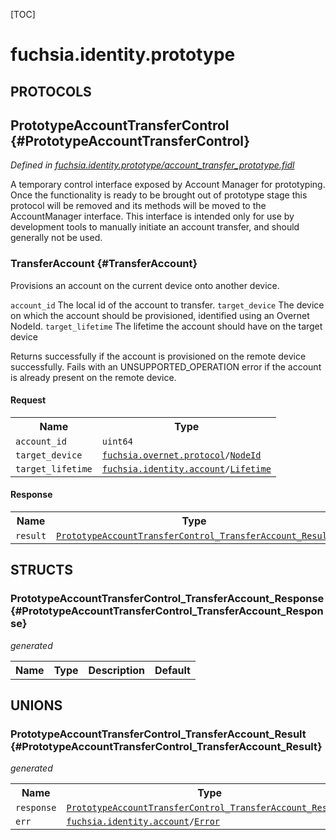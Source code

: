 [TOC]

# fuchsia.identity.prototype


## **PROTOCOLS**

## PrototypeAccountTransferControl {#PrototypeAccountTransferControl}
*Defined in [fuchsia.identity.prototype/account_transfer_prototype.fidl](https://fuchsia.googlesource.com/fuchsia/+/master/src/identity/fidl/account_transfer_prototype.fidl#17)*

<p>A temporary control interface exposed by Account Manager for prototyping.
Once the functionality is ready to be brought out of prototype stage this
protocol will be removed and its methods will be moved to the
AccountManager interface.  This interface is intended only for use by
development tools to manually initiate an account transfer, and should
generally not be used.</p>

### TransferAccount {#TransferAccount}

<p>Provisions an account on the current device onto another device.</p>
<p><code>account_id</code> The local id of the account to transfer.
<code>target_device</code> The device on which the account should be provisioned,
identified using an Overnet NodeId.
<code>target_lifetime</code> The lifetime the account should have on the target
device</p>
<p>Returns successfully if the account is provisioned on the remote device
successfully.  Fails with an UNSUPPORTED_OPERATION error if the account
is already present on the remote device.</p>

#### Request
<table>
    <tr><th>Name</th><th>Type</th></tr>
    <tr>
            <td><code>account_id</code></td>
            <td>
                <code>uint64</code>
            </td>
        </tr><tr>
            <td><code>target_device</code></td>
            <td>
                <code><a class='link' href='../fuchsia.overnet.protocol/'>fuchsia.overnet.protocol</a>/<a class='link' href='../fuchsia.overnet.protocol/#NodeId'>NodeId</a></code>
            </td>
        </tr><tr>
            <td><code>target_lifetime</code></td>
            <td>
                <code><a class='link' href='../fuchsia.identity.account/'>fuchsia.identity.account</a>/<a class='link' href='../fuchsia.identity.account/#Lifetime'>Lifetime</a></code>
            </td>
        </tr></table>


#### Response
<table>
    <tr><th>Name</th><th>Type</th></tr>
    <tr>
            <td><code>result</code></td>
            <td>
                <code><a class='link' href='#PrototypeAccountTransferControl_TransferAccount_Result'>PrototypeAccountTransferControl_TransferAccount_Result</a></code>
            </td>
        </tr></table>



## **STRUCTS**

### PrototypeAccountTransferControl_TransferAccount_Response {#PrototypeAccountTransferControl_TransferAccount_Response}
*generated*





<table>
    <tr><th>Name</th><th>Type</th><th>Description</th><th>Default</th></tr>
</table>







## **UNIONS**

### PrototypeAccountTransferControl_TransferAccount_Result {#PrototypeAccountTransferControl_TransferAccount_Result}
*generated*


<table>
    <tr><th>Name</th><th>Type</th><th>Description</th></tr><tr>
            <td><code>response</code></td>
            <td>
                <code><a class='link' href='#PrototypeAccountTransferControl_TransferAccount_Response'>PrototypeAccountTransferControl_TransferAccount_Response</a></code>
            </td>
            <td></td>
        </tr><tr>
            <td><code>err</code></td>
            <td>
                <code><a class='link' href='../fuchsia.identity.account/'>fuchsia.identity.account</a>/<a class='link' href='../fuchsia.identity.account/#Error'>Error</a></code>
            </td>
            <td></td>
        </tr></table>







